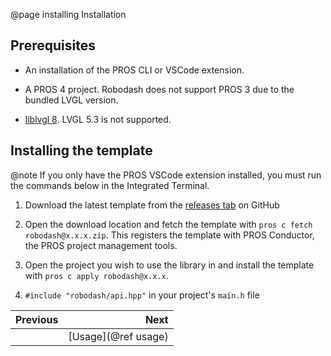 @page installing Installation

## Prerequisites

- An installation of the PROS CLI or VSCode extension.

- A PROS 4 project. Robodash does not support PROS 3 due to the bundled LVGL
  version.

- [liblvgl 8](https://github.com/purduesigbots/liblvgl). LVGL 5.3 is not
  supported.

## Installing the template

@note If you only have the PROS VSCode extension installed, you must run the
commands below in the Integrated Terminal.

1. Download the latest template from the
   [releases tab](https://github.com/unwieldycat/robodash/releases) on GitHub

2. Open the download location and fetch the template with
   `pros c fetch robodash@x.x.x.zip`. This registers the template with PROS
   Conductor, the PROS project management tools.

3. Open the project you wish to use the library in and install the template with
   `pros c apply robodash@x.x.x`.

4. `#include "robodash/api.hpp"` in your project's `main.h` file

<div class="section_buttons">
 
| Previous |                Next |
|:---------|--------------------:|
|          | [Usage](@ref usage) |
 
</div>
